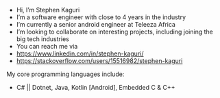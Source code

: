 - Hi, I’m Stephen Kaguri
- I’m a software engineer with close to 4 years in the industry
- I’m currently a senior android engineer at Teleeza Africa
- I’m looking to collaborate on interesting projects, including joining the big tech industries
- You can reach me via
- https://www.linkedin.com/in/stephen-kaguri/
- https://stackoverflow.com/users/15516982/stephen-kaguri

My core programming languages include:
- C# || Dotnet, Java, Kotlin [Android], Embedded C & C++

<!---
stevohstine/stevohstine is a ✨ special ✨ repository because its `README.md` (this file) appears on your GitHub profile.
You can click the Preview link to take a look at your changes.
--->
